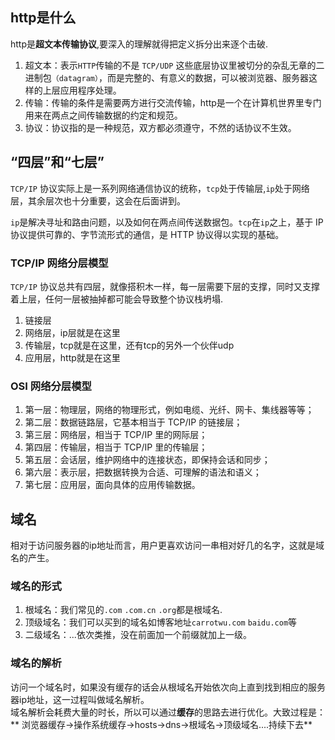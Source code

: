 ## http是什么
http是**超文本传输协议**,要深入的理解就得把定义拆分出来逐个击破.
1. 超文本：表示`HTTP`传输的不是 `TCP/UDP` 这些底层协议里被切分的杂乱无章的二进制包`（datagram）`，而是完整的、有意义的数据，可以被浏览器、服务器这样的上层应用程序处理。
2. 传输：传输的条件是需要两方进行交流传输，http是一个在计算机世界里专门用来在两点之间传输数据的约定和规范。
3. 协议：协议指的是一种规范，双方都必须遵守，不然的话协议不生效。

## “四层”和“七层”
`TCP/IP` 协议实际上是一系列网络通信协议的统称，`tcp`处于传输层,`ip`处于网络层，其余层次也十分重要，这会在后面讲到。

`ip`是解决寻址和路由问题，以及如何在两点间传送数据包。`tcp`在`ip`之上，基于 IP 协议提供可靠的、字节流形式的通信，是 HTTP 协议得以实现的基础。

### TCP/IP 网络分层模型

`TCP/IP` 协议总共有四层，就像搭积木一样，每一层需要下层的支撑，同时又支撑着上层，任何一层被抽掉都可能会导致整个协议栈坍塌.  
1. 链接层
2. 网络层，ip层就是在这里
3. 传输层，tcp就是在这里，还有tcp的另外一个伙伴udp
4. 应用层，http就是在这里

### OSI 网络分层模型
1. 第一层：物理层，网络的物理形式，例如电缆、光纤、网卡、集线器等等；
2. 第二层：数据链路层，它基本相当于 TCP/IP 的链接层；
3. 第三层：网络层，相当于 TCP/IP 里的网际层；
4. 第四层：传输层，相当于 TCP/IP 里的传输层；
5. 第五层：会话层，维护网络中的连接状态，即保持会话和同步；
6. 第六层：表示层，把数据转换为合适、可理解的语法和语义；
7. 第七层：应用层，面向具体的应用传输数据。

## 域名
相对于访问服务器的ip地址而言，用户更喜欢访问一串相对好几的名字，这就是域名的产生。  

### 域名的形式
1. 根域名：我们常见的`.com` `.com.cn` `.org`都是根域名.
2. 顶级域名：我们可以买到的域名如博客地址`carrotwu.com` `baidu.com`等
3. 二级域名：...依次类推，没在前面加一个前缀就加上一级。

### 域名的解析
访问一个域名时，如果没有缓存的话会从根域名开始依次向上直到找到相应的服务器ip地址，这一过程叫做域名解析。  
域名解析会耗费大量的时长，所以可以通过**缓存**的思路去进行优化。大致过程是：
** 浏览器缓存->操作系统缓存->hosts->dns->根域名->顶级域名....持续下去**
